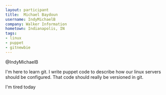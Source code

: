 ```yaml
---
layout: participant
title:  Michael Baydoun 
username: IndyMichaelB
company: Walker Information
hometown: Indianapolis, IN
tags:
- linux
- puppet
- gitnewbie
---
```


<!-- Tell us a little about yourself. -->

@IndyMichaelB

I'm here to learn git.  I write puppet code to describe how our linux servers should be configured.  That code should really be versioned in git.

<!-- Tell us something interesting. -->

I'm tired today

